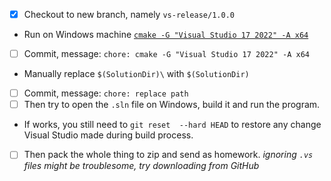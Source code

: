 * [x] Checkout to new branch, namely `vs-release/1.0.0`
* Run on Windows machine
  [`cmake -G "Visual Studio 17 2022" -A x64`](https://github.com/tiankaima/numerical_algebra/pull/1/commits/d2bf0bae08e456c0ca880c22dfdaed79e9cf2608)
* [ ] Commit, message: 
  `chore: cmake -G "Visual Studio 17 2022" -A x64`
* Manually replace 
  `$(SolutionDir)\` 
  with
  `$(SolutionDir)`
* [ ] Commit, message:
  `chore: replace path`
* [ ] Then try to open the `.sln` file on Windows, build it and run the program.
* If works, you still need to `git reset  --hard HEAD` to restore any change Visual Studio made during build process.
* [ ] Then pack the whole thing to zip and send as homework. 
  *ignoring `.vs` files might be troublesome, try downloading from GitHub*
